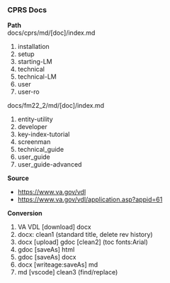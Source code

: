 ### CPRS Docs

__Path__  
docs/cprs/md/[doc]/index.md
1. installation
2. setup
3. starting-LM
4. technical
5. technical-LM
6. user
7. user-ro

docs/fm22_2/md/[doc]/index.md
1. entity-utility
2. developer
3. key-index-tutorial
4. screenman
5. technical_guide
6. user_guide
7. user_guide-advanced



__Source__  
* https://www.va.gov/vdl
* https://www.va.gov/vdl/application.asp?appid=61  


__Conversion__  
1. VA VDL [download] docx
2. docx: clean1 (standard title, delete rev history)
3. docx [upload] gdoc [clean2] (toc fonts:Arial)
4. gdoc [saveAs] html
5. gdoc [saveAs] docx
6. docx [writeage:saveAs] md
7. md [vscode] clean3 (find/replace)